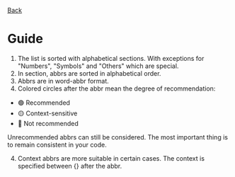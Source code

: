 [Back](./README.md)

# Guide

1. The list is sorted with alphabetical sections. With exceptions for "Numbers", "Symbols" and "Others" which are special.
2. In section, abbrs are sorted in alphabetical order.
3. Abbrs are in word-abbr format.
4. Colored circles after the abbr mean the degree of recommendation:

-  🟢 Recommended
-  🟡 Context-sensitive
-  🔴 Not recommended

Unrecommended abbrs can still be considered.
The most important thing is to remain consistent in your code.

4. Context abbrs are more suitable in certain cases. The context is specified between {} after the abbr.